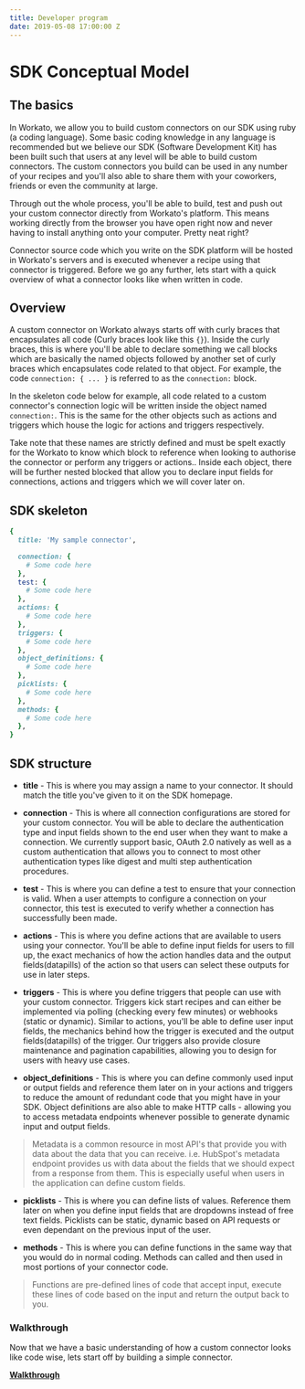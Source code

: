 ```yaml
---
title: Developer program
date: 2019-05-08 17:00:00 Z
---
```

# SDK Conceptual Model

## The basics
In Workato, we allow you to build custom connectors on our SDK using ruby (a coding language). Some basic coding knowledge in any language is recommended but we believe our SDK (Software Development Kit) has been built such that users at any level will be able to build custom connectors. The custom connectors you build can be used in any number of your recipes and you'll also able to share them with your coworkers, friends or even the community at large.

Through out the whole process, you'll be able to build, test and push out your custom connector directly from Workato's platform. This means working directly from the browser you have open right now and never having to install anything onto your computer. Pretty neat right?

Connector source code which you write on the SDK platform will be hosted in Workato's servers and is executed whenever a recipe using that connector is triggered. Before we go any further, lets start with a quick overview of what a connector looks like when written in code.

## Overview
A custom connector on Workato always starts off with curly braces that encapsulates all code (Curly braces look like this `{}`). Inside the curly braces, this is where you'll be able to declare something we call blocks which are basically the named objects followed by another set of curly braces which encapsulates code related to that object. For example, the code `connection: { ... }` is referred to as the `connection:` block.

In the skeleton code below for example, all code related to a custom connector's connection logic will be written inside the object named `connection:`. This is the same for the other objects such as actions and triggers which house the logic for actions and triggers respectively.

Take note that these names are strictly defined and must be spelt exactly for the Workato to know which block to reference when looking to authorise the connector or perform any triggers or actions.. Inside each object, there will be further nested blocked that allow you to declare input fields for connections, actions and triggers which we will cover later on.

## SDK skeleton
```ruby
{
  title: 'My sample connector',

  connection: {
    # Some code here
  },
  test: {
    # Some code here
  },
  actions: {
    # Some code here
  },
  triggers: {
    # Some code here
  },
  object_definitions: {
    # Some code here
  },
  picklists: {
    # Some code here
  },
  methods: {
    # Some code here
  },
}
```

## SDK structure
- **title** - This is where you may assign a name to your connector. It should match the title you've given to it on the SDK homepage.

- **connection** - This is where all connection configurations are stored for your custom connector. You will be able to declare the authentication type and input fields shown to the end user when they want to make a connection. We currently support basic, OAuth 2.0 natively as well as a custom authentication that allows you to connect to most other authentication types like digest and multi step authentication procedures.

- **test** - This is where you can define a test to ensure that your connection is valid. When a user attempts to configure a connection on your connector, this test is executed to verify whether a connection has successfully been made.

- **actions** - This is where you define actions that are available to users using your connector. You'll be able to define input fields for users to fill up, the exact mechanics of how the action handles data and the output fields(datapills) of the action so that users can select these outputs for use in later steps.

- **triggers** - This is where you define triggers that people can use with your custom connector. Triggers kick start recipes and can either be implemented via polling (checking every few minutes) or webhooks (static or dynamic). Similar to actions, you'll be able to define user input fields, the mechanics behind how the trigger is executed and the output fields(datapills) of the trigger. Our triggers also provide closure maintenance and pagination capabilities, allowing you to design for users with heavy use cases.

- **object_definitions** - This is where you can define commonly used input or output fields and reference them later on in your actions and triggers to reduce the amount of redundant code that you might have in your SDK. Object definitions are also able to make HTTP calls - allowing you to access metadata endpoints whenever possible to generate dynamic input and output fields.

> Metadata is a common resource in most API's that provide you with data about the data that you can receive. i.e. HubSpot's metadata endpoint provides us with data about the fields that we should expect from a response from them. This is especially useful when users in the application can define custom fields.

- **picklists** - This is where you can define lists of values. Reference them later on when you define input fields that are dropdowns instead of free text fields. Picklists can be static, dynamic based on API requests or even dependant on the previous input of the user.

- **methods** - This is where you can define functions in the same way that you would do in normal coding. Methods can called and then used in most portions of your connector code.

> Functions are pre-defined lines of code that accept input, execute these lines of code based on the input and return the output back to you.

### Walkthrough
Now that we have a basic understanding of how a custom connector looks like code wise, lets start off by building a simple connector.

**[Walkthrough](/developing-connectors/sdk-2/walk-through.md)**
